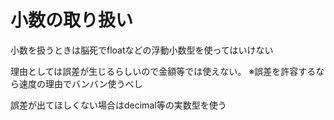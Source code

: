 # 小数の取り扱い

小数を扱うときは脳死でfloatなどの浮動小数型を使ってはいけない

理由としては誤差が生じるらしいので金額等では使えない。
※誤差を許容するなら速度の理由でバンバン使うべし

誤差が出てほしくない場合はdecimal等の実数型を使う